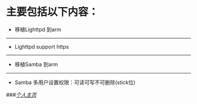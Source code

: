# 主要包括以下内容：

- 移植Lighttpd 到arm 

 ***

- Lighttpd support https 

 ***

- 移植Samba 到arm 

 ***

- Samba 多用户设置权限：可读可写不可删除(stick位)






###*[个人主页](http://sourcewang.github.io)*

